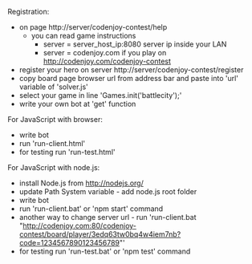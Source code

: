 Registration:
- on page http://server/codenjoy-contest/help
    + you can read game instructions
        * server = server_host_ip:8080 server ip inside your LAN
        * server = codenjoy.com if you play on http://codenjoy.com/codenjoy-contest
- register your hero on server http://server/codenjoy-contest/register
- copy board page browser url from address bar and paste into 'url' variable of 'solver.js' 
- select your game in line 'Games.init('battlecity');'
- write your own bot at 'get' function

For JavaScript with browser:
- write bot
- run 'run-client.html'
- for testing run 'run-test.html'

For JavaScript with node.js:
- install Node.js from http://nodejs.org/
- update Path System variable - add node.js root folder
- write bot
- run 'run-client.bat' or 'npm start' command
- another way to change server url - run 'run-client.bat "http://codenjoy.com:80/codenjoy-contest/board/player/3edq63tw0bq4w4iem7nb?code=1234567890123456789"'
- for testing run 'run-test.bat' or 'npm test' command